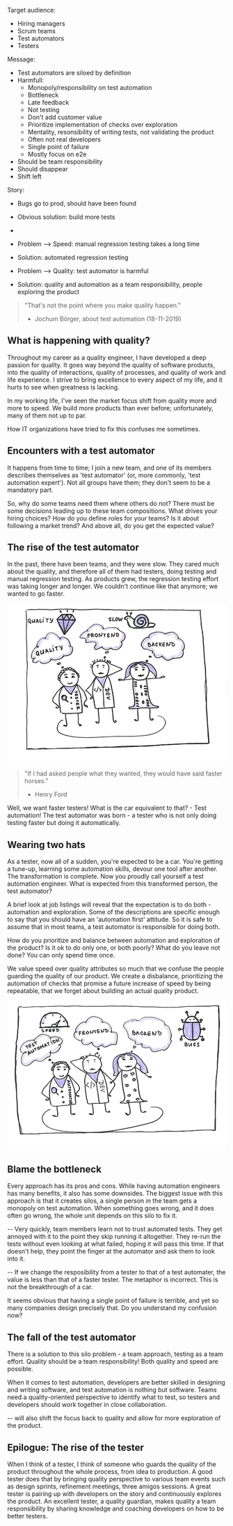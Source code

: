 Target audience:
 - Hiring managers
 - Scrum teams
 - Test automators
 - Testers

Message:
 - Test automators are siloed by definition
 - Harmfull:
   - Monopoly/responsibility on test automation
   - Bottleneck
   - Late feedback
   - Not testing
   - Don't add customer value
   - Prioritize implementation of checks over exploration
   - Mentality, resonsibility of writing tests, not validating the product
   - Often not real developers
   - Single point of failure
   - Mostly focus on e2e
 - Should be team responsibility
 - Should disappear
 - Shift left





Story:
- Bugs go to prod, should have been found
- Obvious solution: build more tests
-


- Problem --> Speed: manual regression testing takes a long time
- Solution: automated regression testing
- Problem --> Quality: test automator is harmful
- Solution: quality and automation as a team responsibility, people exploring the product



> "That's not the point where you make quality happen."
> - Jochum Börger, about test automation (18-11-2019)

## What is happening with quality?
Throughout my career as a quality engineer, I have developed a deep passion for quality. It goes way beyond the quality of software products, into the quality of interactions, quality of processes, and quality of work and life experience. I strive to bring excellence to every aspect of my life, and it hurts to see when greatness is lacking.

In my working life, I've seen the market focus shift from quality more and more to speed. We build more products than ever before; unfortunately, many of them not up to par.

How IT organizations have tried to fix this confuses me sometimes.

## Encounters with a test automator
It happens from time to time; I join a new team, and one of its members describes themselves as 'test automator' (or, more commonly, 'test automation expert'). Not all groups have them; they don't seem to be a mandatory part.

So, why do some teams need them where others do not? There must be some decisions leading up to these team compositions. What drives your hiring choices? How do you define roles for your teams? Is it about following a market trend? And above all, do you get the expected value?

## The rise of the test automator
In the past, there have been teams, and they were slow. They cared much about the quality, and therefore all of them had testers, doing testing and manual regression testing. As products grew, the regression testing effort was taking longer and longer. We couldn't continue like that anymore; we wanted to go faster.

![Slow quality](images/1-cropped.png?raw=true "Slow quality")

> "If I had asked people what they wanted, they would have said faster horses."
> - Henry Ford

Well, we want faster testers! What is the car equivalent to that? - Test automation! The test automator was born - a tester who is not only doing testing faster but doing it automatically.

## Wearing two hats
As a tester, now all of a sudden, you're expected to be a car. You're getting a tune-up, learning some automation skills, devour one tool after another. The transformation is complete. Now you proudly call yourself a test automation engineer. What is expected from this transformed person, the test automator?

A brief look at job listings will reveal that the expectation is to do both - automation and exploration. Some of the descriptions are specific enough to say that you should have an 'automation first' attitude. So it is safe to assume that in most teams, a test automator is responsible for doing both.

How do you prioritize and balance between automation and exploration of the product? Is it ok to do only one, or both poorly? What do you leave not done? You can only spend time once.

We value speed over quality attributes so much that we confuse the people guarding the quality of our product. We create a disbalance, prioritizing the automation of checks that promise a future increase of speed by being repeatable, that we forget about building an actual quality product.

![Speedy bugs](images/2-cropped.png?raw=true "Speedy bugs")

## Blame the bottleneck
Every approach has its pros and cons. While having automation engineers has many benefits, it also has some downsides. The biggest issue with this approach is that it creates silos, a single person in the team gets a monopoly on test automation. When something goes wrong, and it does often go wrong, the whole unit depends on this silo to fix it.

-- Very quickly, team members learn not to trust automated tests. They get annoyed with it to the point they skip running it altogether. They re-run the tests without even looking at what failed, hoping it will pass this time. If that doesn't help, they point the finger at the automator and ask them to look into it.

-- If we change the resposibility from a tester to that of a test automater, the value is less than that of a faster tester. The metaphor is incorrect. This is not the breakthrough of a car.

It seems obvious that having a single point of failure is terrible, and yet so many companies design precisely that. Do you understand my confusion now?

## The fall of the test automator
There is a solution to this silo problem - a team approach, testing as a team effort. Quality should be a team responsibility! Both quality and speed are possible.

When it comes to test automation, developers are better skilled in designing and writing software, and test automation is nothing but software. Teams need a quality-oriented perspective to identify what to test, so testers and developers should work together in close collaboration.

-- will also shift the focus back to quality and allow for more exploration of the product.

## Epilogue: The rise of the tester
When I think of a tester, I think of someone who guards the quality of the product throughout the whole process, from idea to production. A good tester does that by bringing quality perspective to various team events such as design sprints, refinement meetings, three amigos sessions. A great tester is pairing up with developers on the story and continuously explores the product. An excellent tester, a quality guardian, makes quality a team responsibility by sharing knowledge and coaching developers on how to be better testers.
